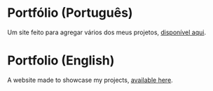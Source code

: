 # Portfólio (Português)
Um site feito para agregar vários dos meus projetos, [disponível aqui](https://kingofcactus.github.io/portfolio/).

# Portfolio (English)
A website made to showcase my projects, [available here](https://kingofcactus.github.io/portfolio?lang=eng).
